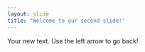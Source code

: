 ```yaml
---
layout: slide
title: "Welcome to our second slide!"
---
```

Your new text.
Use the left arrow to go back!
